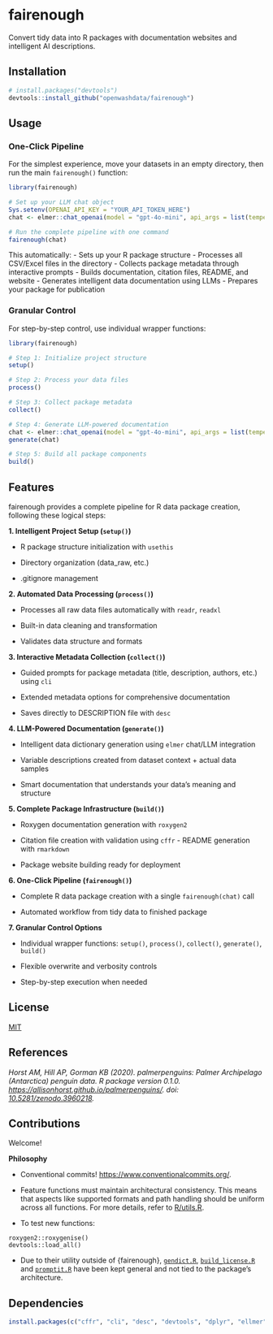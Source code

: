 

# fairenough

Convert tidy data into R packages with documentation websites and
intelligent AI descriptions.

## Installation

``` r
# install.packages("devtools")
devtools::install_github("openwashdata/fairenough")
```

## Usage

### One-Click Pipeline

For the simplest experience, move your datasets in an empty directory,
then run the main `fairenough()` function:

``` r
library(fairenough)

# Set up your LLM chat object
Sys.setenv(OPENAI_API_KEY = "YOUR_API_TOKEN_HERE")
chat <- elmer::chat_openai(model = "gpt-4o-mini", api_args = list(temperature = 0.3))

# Run the complete pipeline with one command
fairenough(chat)
```

This automatically: - Sets up your R package structure - Processes all
CSV/Excel files in the directory - Collects package metadata through
interactive prompts - Builds documentation, citation files, README, and
website - Generates intelligent data documentation using LLMs - Prepares
your package for publication

### Granular Control

For step-by-step control, use individual wrapper functions:

``` r
library(fairenough)

# Step 1: Initialize project structure
setup()

# Step 2: Process your data files
process()

# Step 3: Collect package metadata
collect()

# Step 4: Generate LLM-powered documentation
chat <- elmer::chat_openai(model = "gpt-4o-mini", api_args = list(temperature = 0.3))
generate(chat)

# Step 5: Build all package components
build()
```

## Features

fairenough provides a complete pipeline for R data package creation,
following these logical steps:

**1. Intelligent Project Setup (`setup()`)**

- R package structure initialization with `usethis`

- Directory organization (data_raw, etc.)

- .gitignore management

**2. Automated Data Processing (`process()`)**

- Processes all raw data files automatically with `readr`, `readxl`

- Built-in data cleaning and transformation

- Validates data structure and formats

**3. Interactive Metadata Collection (`collect()`)**

- Guided prompts for package metadata (title, description, authors,
  etc.) using `cli`

- Extended metadata options for comprehensive documentation

- Saves directly to DESCRIPTION file with `desc`

**4. LLM-Powered Documentation (`generate()`)**

- Intelligent data dictionary generation using `elmer` chat/LLM
  integration

- Variable descriptions created from dataset context + actual data
  samples

- Smart documentation that understands your data’s meaning and structure

**5. Complete Package Infrastructure (`build()`)**

- Roxygen documentation generation with `roxygen2`

- Citation file creation with validation using `cffr` - README
  generation with `rmarkdown`

- Package website building ready for deployment

**6. One-Click Pipeline (`fairenough()`)**

- Complete R data package creation with a single `fairenough(chat)` call

- Automated workflow from tidy data to finished package

**7. Granular Control Options**

- Individual wrapper functions: `setup()`, `process()`, `collect()`,
  `generate()`, `build()`

- Flexible overwrite and verbosity controls

- Step-by-step execution when needed

## License

[MIT](LICENSE.md)

## References

*Horst AM, Hill AP, Gorman KB (2020). palmerpenguins: Palmer Archipelago
(Antarctica) penguin data. R package version 0.1.0.
<https://allisonhorst.github.io/palmerpenguins/>. doi:
[10.5281/zenodo.3960218](10.5281/zenodo.3960218).*

## Contributions

Welcome!

**Philosophy**

- Conventional commits! <https://www.conventionalcommits.org/>.

- Feature functions must maintain architectural consistency. This means
  that aspects like supported formats and path handling should be
  uniform across all functions. For more details, refer to
  [R/utils.R](R/utils.R).

- To test new functions:

<!-- -->

    roxygen2::roxygenise()
    devtools::load_all()

- Due to their utility outside of {fairenough},
  [`gendict.R`](R/gendict.R), [`build_license.R`](R/build_license.R) and
  [`promptit.R`](R/promptit.R) have been kept general and not tied to
  the package’s architecture.

## Dependencies

``` r
install.packages(c("cffr", "cli", "desc", "devtools", "dplyr", "ellmer", "fontawesome", "fs", "glue", "goodpractice", "gt", "here", "janitor", "jsonlite", "knitr", "pkgdown", "readr", "readxl", "rmarkdown", "roxygen2", "rstudioapi", "spelling", "stringr", "tibble", "tools", "usethis", "whisker", "withr (>= 3.0.0)"))
```

